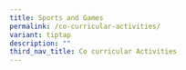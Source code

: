 ```yaml
---
title: Sports and Games
permalink: /co-curricular-activities/
variant: tiptap
description: ""
third_nav_title: Co curricular Activities
---
```

<p></p>